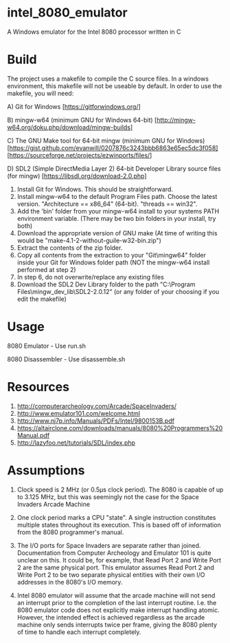 # intel_8080_emulator
A Windows emulator for the Intel 8080 processor written in C

# Build
The project uses a makefile to compile the C source files. 
In a windows environment, this makefile will not be useable by default. 
In order to use the makefile, you will need: 

A) Git for Windows [https://gitforwindows.org/]

B) mingw-w64 (minimum GNU for Windows 64-bit) [http://mingw-w64.org/doku.php/download/mingw-builds]

C) The GNU Make tool for 64-bit mingw (minimum GNU for Windows) [https://gist.github.com/evanwill/0207876c3243bbb6863e65ec5dc3f058] [https://sourceforge.net/projects/ezwinports/files/]

D) SDL2 (Simple DirectMedia Layer 2) 64-bit Developer Library source files (for mingw) [https://libsdl.org/download-2.0.php]


1) Install Git for Windows. This should be straightforward.
2) Install mingw-w64 to the default Program Files path. Choose the latest version. "Architecture == x86_64" (64-bit). "threads == win32".
3) Add the 'bin' folder from your mingw-w64 install to your systems PATH environment variable. (There may be two bin folders in your install, try both)
4) Download the appropriate version of GNU make (At time of writing this would be "make-4.1-2-without-guile-w32-bin.zip")
5) Extract the contents of the zip folder.
6) Copy all contents from the extraction to your "Git\mingw64\" folder inside your Git for Windows folder path (NOT the mingw-w64 install performed at step 2)
7) In step 6, do not overwrite/replace any existing files
8) Download the SDL2 Dev Library folder to the path "C:\Program Files\mingw_dev_lib\SDL2-2.0.12" (or any folder of your choosing if you edit the makefile)

# Usage
8080 Emulator - Use run.sh

8080 Disassembler - Use disassemble.sh

# Resources
1) http://computerarcheology.com/Arcade/SpaceInvaders/
2) http://www.emulator101.com/welcome.html
3) http://www.nj7p.info/Manuals/PDFs/Intel/9800153B.pdf
4) https://altairclone.com/downloads/manuals/8080%20Programmers%20Manual.pdf
5) http://lazyfoo.net/tutorials/SDL/index.php

# Assumptions
1) Clock speed is 2 MHz (or 0.5μs clock period). The 8080 is capable of up to 3.125 MHz, but this was seemingly not 
the case for the Space Invaders Arcade Machine

2) One clock period marks a CPU "state". A single instruction constitutes multiple states throughout its execution.
This is based off of information from the 8080 programmer's manual.

3) The I/O ports for Space Invaders are separate rather than joined. Documentation from Computer Archeology and Emulator
101 is quite unclear on this. It could be, for example, that Read Port 2 and Write Port 2 are the same physical port.
This emulator assumes Read Port 2 and Write Port 2 to be two separate physical entities with their own I/O addresses in
the 8080's I/O memory.

4) Intel 8080 emulator will assume that the arcade machine will not send an interrupt prior to the completion of the 
last interrupt routine. I.e. the 8080 emulator code does not explicitly make interrupt handling atomic. However,
the intended effect is achieved regardless as the arcade machine only sends interrupts twice per frame,
giving the 8080 plenty of time to handle each interrupt completely.
